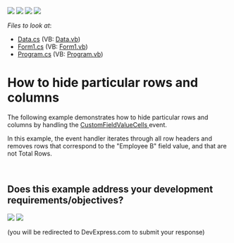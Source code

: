 <!-- default badges list -->
![](https://img.shields.io/endpoint?url=https://codecentral.devexpress.com/api/v1/VersionRange/128582039/13.1.4%2B)
[![](https://img.shields.io/badge/Open_in_DevExpress_Support_Center-FF7200?style=flat-square&logo=DevExpress&logoColor=white)](https://supportcenter.devexpress.com/ticket/details/E2769)
[![](https://img.shields.io/badge/📖_How_to_use_DevExpress_Examples-e9f6fc?style=flat-square)](https://docs.devexpress.com/GeneralInformation/403183)
[![](https://img.shields.io/badge/💬_Leave_Feedback-feecdd?style=flat-square)](#does-this-example-address-your-development-requirementsobjectives)
<!-- default badges end -->
<!-- default file list -->
*Files to look at*:

* [Data.cs](./CS/Data.cs) (VB: [Data.vb](./VB/Data.vb))
* [Form1.cs](./CS/Form1.cs) (VB: [Form1.vb](./VB/Form1.vb))
* [Program.cs](./CS/Program.cs) (VB: [Program.vb](./VB/Program.vb))
<!-- default file list end -->
# How to hide particular rows and columns


<p>The following example demonstrates how to hide particular rows and columns by handling the <a href="https://documentation.devexpress.com/#WindowsForms/DevExpressXtraPivotGridPivotGridControl_CustomFieldValueCellstopic">CustomFieldValueCells </a>event.</p>
<p>In this example, the event handler iterates through all row headers and removes rows that correspond to the "Employee B" field value, and that are not Total Rows.</p>

<br/>


<!-- feedback -->
## Does this example address your development requirements/objectives?

[<img src="https://www.devexpress.com/support/examples/i/yes-button.svg"/>](https://www.devexpress.com/support/examples/survey.xml?utm_source=github&utm_campaign=winforms-pivot-grid-hide-specific-columns-and-rows&~~~was_helpful=yes) [<img src="https://www.devexpress.com/support/examples/i/no-button.svg"/>](https://www.devexpress.com/support/examples/survey.xml?utm_source=github&utm_campaign=winforms-pivot-grid-hide-specific-columns-and-rows&~~~was_helpful=no)

(you will be redirected to DevExpress.com to submit your response)
<!-- feedback end -->
